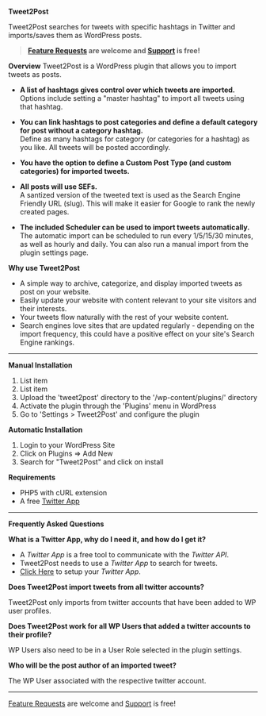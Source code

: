 **Tweet2Post**

Tweet2Post searches for tweets with specific hashtags in Twitter and imports/saves them as WordPress posts.

<blockquote><p><strong><a href="http://www.tweet2post.com/feature-requests" title="Request a new feature to be added to Tweet2Post">Feature Requests</a> are welcome and <a href="http://www.tweet2post.com/support" title="Get help using Tweet2Post">Support</a> is free!</strong></p></blockquote>

**Overview**
Tweet2Post is a WordPress plugin that allows you to import tweets as posts.

* <strong> A list of hashtags gives control over which tweets are imported.</strong><br />Options include setting a "master hashtag" to import all tweets using that hashtag.
 
* <strong>You can link hashtags to post categories and define a default category for post without a category hashtag.</strong><br>Define as many hashtags for category (or categories for a hashtag) as you like. All tweets will be posted accordingly.

* <strong>You have the option to define a Custom Post Type (and custom categories) for imported tweets.</strong>

* <strong>All posts will use SEFs.</strong><br> A santized version of the tweeted text is used as the Search Engine Friendly URL (slug). This will make it easier for Google to rank the newly created pages.

* <strong>The included Scheduler can be used to import tweets automatically.</strong> The automatic import can be scheduled to run every 1/5/15/30 minutes, as well as hourly and daily. You can also run a manual import from the plugin settings page.

**Why use Tweet2Post**

* A simple way to archive, categorize, and display imported tweets as post on your website.
* Easily update your website with content relevant to your site visitors and their interests.
* Your tweets flow naturally with the rest of your website content.
* Search engines love sites that are updated regularly - depending on the import frequency, this could have a positive effect on your site's Search Engine rankings.

----------

**Manual Installation**

 1. List item
 2. List item
 3. Upload the 'tweet2post' directory to the '/wp-content/plugins/' directory
 4. Activate the plugin through the 'Plugins' menu in WordPress
 5. Go to 'Settings > Tweet2Post' and configure the plugin

**Automatic Installation**

1. Login to your WordPress Site
2. Click on Plugins => Add New
3. Search for "Tweet2Post" and click on install

**Requirements**

* PHP5 with cURL extension
* A free [Twitter App][twitter app]

[twitter app]: https://apps.twitter.com/
	"Setup your own FREE Twitter App"

----------

**Frequently Asked Questions**

**What is a Twitter App, why do I need it, and how do I get it?**

* A *Twitter App* is a free tool to communicate with the *Twitter API*.
* Tweet2Post needs to use a *Twitter App* to search for tweets.
* [Click Here][click here] to setup your *Twitter App*.

[click here]: https://apps.twitter.com/
	"Setup your own FREE Twitter App"

**Does Tweet2Post import tweets from all twitter accounts?**

Tweet2Post only imports from twitter accounts that have been added to WP user profiles.

**Does Tweet2Post work for all WP Users that added a twitter accounts to their profile?**

WP Users also need to be in a User Role selected in the plugin settings.

**Who will be the post author of an imported tweet?**

The WP User associated with the respective twitter account.

----------

[Feature Requests][feature Requests] are welcome and [Support][support] is free!

[feature Requests]: http://www.tweet2post.com/feature-requests
	"Request a new feature to be added to Tweet2Post"

[support]: http://www.tweet2post.com/support
	"Get help using Tweet2Post"
